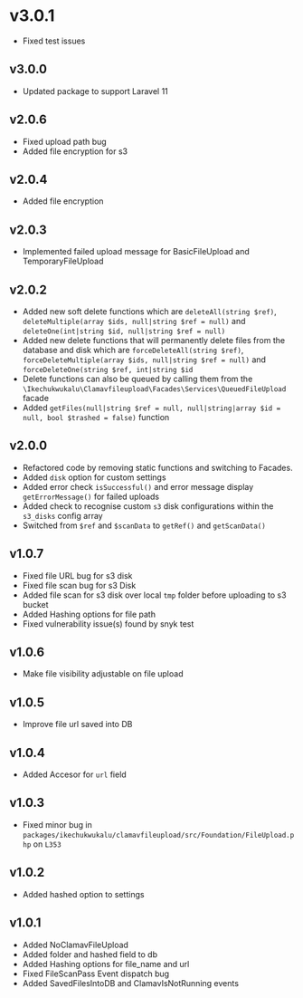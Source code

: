 # v3.0.1

- Fixed test issues

## v3.0.0

- Updated package to support Laravel 11

## v2.0.6

- Fixed upload path bug
- Added file encryption for s3

## v2.0.4

- Added file encryption

## v2.0.3

- Implemented failed upload message for BasicFileUpload and TemporaryFileUpload

## v2.0.2

- Added new soft delete functions which are `deleteAll(string $ref)`, `deleteMultiple(array $ids, null|string $ref = null)` and `deleteOne(int|string $id, null|string $ref = null)`
- Added new delete functions that will permanently delete files from the database and disk which are `forceDeleteAll(string $ref)`, `forceDeleteMultiple(array $ids, null|string $ref = null)` and `forceDeleteOne(string $ref, int|string $id`
- Delete functions can also be queued by calling them from the `\Ikechukwukalu\Clamavfileupload\Facades\Services\QueuedFileUpload` facade
- Added `getFiles(null|string $ref = null, null|string|array $id = null, bool $trashed = false)` function

## v2.0.0

- Refactored code by removing static functions and switching to Facades.
- Added `disk` option for custom settings
- Added error check `isSuccessful()` and error message display `getErrorMessage()` for failed uploads
- Added check to recognise custom `s3` disk configurations within the `s3_disks` config array
- Switched from `$ref` and `$scanData` to `getRef()` and `getScanData()`

## v1.0.7

- Fixed file URL bug for s3 disk
- Fixed file scan bug for s3 Disk
- Added file scan for s3 disk over local `tmp` folder before uploading to s3 bucket
- Added Hashing options for file path
- Fixed vulnerability issue(s) found by snyk test

## v1.0.6

- Make file visibility adjustable on file upload

## v1.0.5

- Improve file url saved into DB

## v1.0.4

- Added Accesor for `url` field

## v1.0.3

- Fixed minor bug in `packages/ikechukwukalu/clamavfileupload/src/Foundation/FileUpload.php` on `L353`

## v1.0.2

- Added hashed option to settings

## v1.0.1

- Added NoClamavFileUpload
- Added folder and hashed field to db
- Added Hashing options for file_name and url
- Fixed FileScanPass Event dispatch bug
- Added SavedFilesIntoDB and ClamavIsNotRunning events
